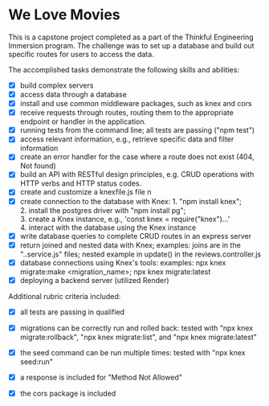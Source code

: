 # We Love Movies 
This is a capstone project completed as a part of the Thinkful Engineering Immersion program.
The challenge was to set up a database and build out specific routes for users to access the data. 

The accomplished tasks demonstrate the following skills and abilities:  
-[x] build complex servers  
-[x] access data through a database  
-[x] install and use common middleware packages, such as knex and cors  
-[x] receive requests through routes, routing them to the appropriate endpoint or handler in the application.  
-[x] running tests from the command line; all tests are passing ("npm test")  
-[x] access relevant information, e.g., retrieve specific data and filter information  
-[x] create an error handler for the case where a route does not exist (404, Not found)  
-[x] build an API with RESTful design principles, e.g. CRUD operations with HTTP verbs and HTTP status codes.  
-[x] create and customize a knexfile.js file n 
-[x] create connection to the database with Knex: 1. "npm install knex";  
    2. install the postgres driver with "npm install pg";  
    3. create a Knex instance, e.g., 'const knex = require("knex")...'  
    4. interact with the database using the Knex instance  
-[x] write database queries to complete CRUD routes in an express server  
-[x] return joined and nested data with Knex; examples: joins are in the "..service.js" files; nested example in update() in the reviews.controller.js  
-[x] database connections using Knex's tools: examples: npx knex migrate:make <migration_name>; npx knex migrate:latest  
-[x]  deploying a backend server (utilized Render)

Additional rubric criteria included:  
-[x] all tests are passing in qualified
-[x] migrations can be correctly run and rolled back: tested with "npx knex migrate:rollback", "npx knex migrate:list", and "npx knex migrate:latest"   
-[x] the seed command can be run multiple times: tested with "npx knex seed:run"  
-[x] a response is included for "Method Not Allowed"  
-[x] the cors package is included 


